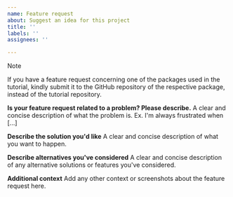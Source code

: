 ```yaml
---
name: Feature request
about: Suggest an idea for this project
title: ''
labels: ''
assignees: ''

---
```


> [!NOTE]
> If you have a feature request concerning one of the packages used in the tutorial, kindly submit it to the GitHub repository of the respective package, instead of the tutorial repository.
> 
**Is your feature request related to a problem? Please describe.**
A clear and concise description of what the problem is. Ex. I'm always frustrated when [...]

**Describe the solution you'd like**
A clear and concise description of what you want to happen.

**Describe alternatives you've considered**
A clear and concise description of any alternative solutions or features you've considered.

**Additional context**
Add any other context or screenshots about the feature request here.
